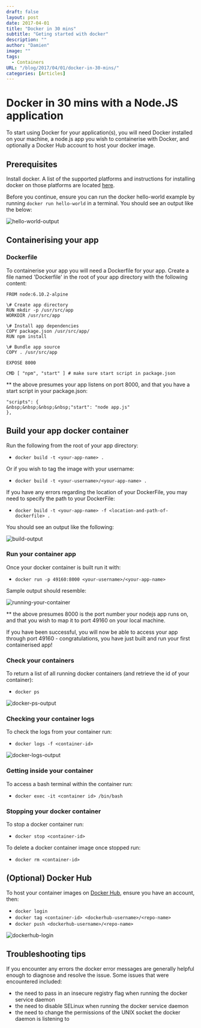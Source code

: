 ```yaml
---
draft: false
layout: post
date: 2017-04-01
title: "Docker in 30 mins"
subtitle: "Geting started with docker"
description: ""
author: "Damien"
image: ""
tags:
  - Containers
URL: "/blog/2017/04/01/docker-in-30-mins/"
categories: [Articles]
---
```


# Docker in 30 mins with a Node.JS application

To start using Docker for your application(s), you will need Docker installed on your machine, a node.js app you wish to containerise with Docker, and optionally a Docker Hub account to host your docker image.

## Prerequisites

Install docker. A list of the supported platforms and instructions for installing docker on those platforms are located [here](https://docs.docker.com/engine/installation/#supported-platforms).

Before you continue, ensure you can run the docker hello-world example by running `docker run hello-world` in a terminal. You should see an output like the below:

![hello-world-output][image-helloworld]

## Containerising your app

### Dockerfile

To containerise your app you will need a Dockerfile for your app. Create a file named 'Dockerfile' in the root of your app directory with the following content:

    FROM node:6.10.2-alpine

    \# Create app directory
    RUN mkdir -p /usr/src/app
    WORKDIR /usr/src/app

    \# Install app dependencies
    COPY package.json /usr/src/app/
    RUN npm install

    \# Bundle app source
    COPY . /usr/src/app

    EXPOSE 8000

    CMD [ "npm", "start" ] # make sure start script in package.json

\*\* the above presumes your app listens on port 8000, and that you have a start script in your package.json:

    "scripts": {
    &nbsp;&nbsp;&nbsp;&nbsp;"start": "node app.js"
    },

## Build your app docker container

Run the following from the root of your app directory:

- `docker build -t <your-app-name> .`

Or if you wish to tag the image with your username:

- `docker build -t <your-username>/<your-app-name> .`

If you have any errors regarding the location of your DockerFile, you may need to specify the path to your DockerFile:

- `docker build -t <your-app-name> -f <location-and-path-of-dockerfile> .`

You should see an output like the following:

![build-output][image-build]

### Run your container app

Once your docker container is built run it with:

- `docker run -p 49160:8000 <your-username>/<your-app-name>`

Sample output should resemble:

![running-your-container][image-run]

\*\* the above presumes 8000 is the port number your nodejs app runs on, and that you wish to map it to port 49160 on your local machine.

If you have been successful, you will now be able to access your app through port 49160 - congratulations, you have just built and run your first containerised app!

### Check your containers

To return a list of all running docker containers (and retrieve the id of your container):

- `docker ps`

![docker-ps-output][image-dockerps]

### Checking your container logs

To check the logs from your container run:

- `docker logs -f <container-id>`

![docker-logs-output][image-logs]

### Getting inside your container

To access a bash terminal within the container run:

- `docker exec -it <container id> /bin/bash`

### Stopping your docker container

To stop a docker container run:

- `docker stop <container-id>`

To delete a docker container image once stopped run:

- `docker rm <container-id>`

## (Optional) Docker Hub

To host your container images on [Docker Hub](https://hub.docker.com/), ensure you have an account, then:

- `docker login`
- `docker tag <container-id> <dockerhub-username>/<repo-name>`
- `docker push <dockerhub-username>/<repo-name>`

![dockerhub-login][image-dockerhub]

## Troubleshooting tips

If you encounter any errors the docker error messages are generally helpful enough to diagnose and resolve the issue. Some issues that were encountered included:

- the need to pass in an insecure registry flag when running the docker service daemon
- the need to disable SELinux when running the docker service daemon
- the need to change the permissions of the UNIX socket the docker daemon is listening to

[image-build]: /assets/images/hero-docker/hero-docker-build.png "docker build output"
[image-run]: /assets/images/hero-docker/hero-docker-run.png "docker run output"
[image-dockerps]: /assets/images/hero-docker/hero-docker-ps.png "docker ps output"
[image-logs]: /assets/images/hero-docker/hero-docker-logs.png "docker logs output"
[image-helloworld]: /assets/images/hero-docker/hero-docker-hw.png "docker helloworld output"
[image-dockerhub]: /assets/images/hero-docker/hero-docker-hub.png "docker hub terminal login"
